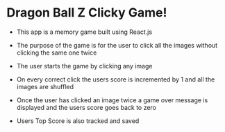 # Dragon Ball Z Clicky Game!


* This app is a memory game built using React.js

* The purpose of the game is for the user to click all the images without clicking the same one twice

* The user starts the game by clicking any image

* On every correct click the users score is incremented by 1 and all the images are shuffled

* Once the user has clicked an image twice a game over message is displayed and the users score goes back to zero

* Users Top Score is also tracked and saved
